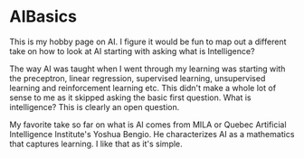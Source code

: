 # AIBasics

This is my hobby page on AI.  I figure it would be fun to map out a different take on how to look at AI starting with asking what is Intelligence?

The way AI was taught when I went through my learning was starting with the preceptron, linear regression, supervised learning, unsupervised learning and reinforcement learning etc.  This didn't make a whole lot of sense to me as it skipped asking the basic first question.  What is intelligence?  This is clearly an open question.

My favorite take so far on what is AI comes from MILA or Quebec Artificial Intelligence Institute's Yoshua Bengio.  He characterizes AI as a mathematics that captures learning.  I like that as it's simple.
